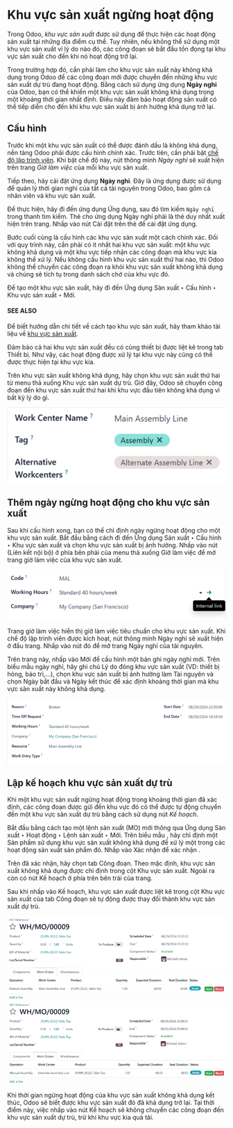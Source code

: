 # Khu vực sản xuất ngừng hoạt động

Trong Odoo, *khu vực sản xuất* được sử dụng để thực hiện các hoạt động sản xuất tại những địa điểm cụ thể. Tuy nhiên, nếu không thể sử dụng một khu vực sản xuất vì lý do nào đó, các công đoạn sẽ bắt đầu tồn đọng tại khu vực sản xuất cho đến khi nó hoạt động trở lại.

Trong trường hợp đó, cần phải làm cho khu vực sản xuất này không khả dụng trong Odoo để các công đoạn mới được chuyển đến những khu vực sản xuất dự trù đang hoạt động. Bằng cách sử dụng ứng dụng **Ngày nghỉ** của Odoo, bạn có thể khiến một khu vực sản xuất không khả dụng trong một khoảng thời gian nhất định. Điều này đảm bảo hoạt động sản xuất có thể tiếp diễn cho đến khi khu vực sản xuất bị ảnh hưởng khả dụng trở lại.

## Cấu hình

Trước khi một khu vực sản xuất có thể được đánh dấu là không khả dụng, nền tảng Odoo phải được cấu hình chính xác. Trước tiên, cần phải bật [chế độ lập trình viên](../../../general/developer_mode.md#developer-mode). Khi bật chế độ này, nút thông minh *Ngày nghỉ* sẽ xuất hiện trên trang *Giờ làm việc* của mỗi khu vực sản xuất.

Tiếp theo, hãy cài đặt ứng dụng **Ngày nghỉ**. Đây là ứng dụng được sử dụng để quản lý thời gian nghỉ của tất cả tài nguyên trong Odoo, bao gồm cả nhân viên và khu vực sản xuất.

Để thực hiện, hãy đi đến ứng dụng Ứng dụng, sau đó tìm kiếm `Ngày nghỉ` trong thanh tìm kiếm. Thẻ cho ứng dụng Ngày nghỉ phải là thẻ duy nhất xuất hiện trên trang. Nhấp vào nút Cài đặt trên thẻ để cài đặt ứng dụng.

Bước cuối cùng là cấu hình các khu vực sản xuất một cách chính xác. Đối với quy trình này, cần phải có ít nhất hai khu vực sản xuất: một khu vực không khả dụng và một khu vực tiếp nhận các công đoạn mà khu vực kia không thể xử lý. Nếu không cấu hình khu vực sản xuất thứ hai nào, thì Odoo không thể chuyển các công đoạn ra khỏi khu vực sản xuất không khả dụng và chúng sẽ tích tụ trong danh sách chờ của khu vực đó.

Để tạo một khu vực sản xuất, hãy đi đến Ứng dụng Sản xuất ‣ Cấu hình ‣ Khu vực sản xuất ‣ Mới.

#### SEE ALSO
Để biết hướng dẫn chi tiết về cách tạo khu vực sản xuất, hãy tham khảo tài liệu về [khu vực sản xuất](../advanced_configuration/using_work_centers.md).

Đảm bảo cả hai khu vực sản xuất đều có cùng thiết bị được liệt kê trong tab Thiết bị. Như vậy, các hoạt động được xử lý tại khu vực này cũng có thể được thực hiện tại khu vực kia.

Trên khu vực sản xuất không khả dụng, hãy chọn khu vực sản xuất thứ hai từ menu thả xuống Khu vực sản xuất dự trù. Giờ đây, Odoo sẽ chuyển công đoạn đến khu vực sản xuất thứ hai khi khu vực đầu tiên không khả dụng vì bất kỳ lý do gì.

![Biểu mẫu khu vực sản xuất được cấu hình với một trung tâm làm việc dự trù.](../../../../.gitbook/assets/alternative-work-center-selection.png)

## Thêm ngày ngừng hoạt động cho khu vực sản xuất

Sau khi cấu hình xong, bạn có thể chỉ định ngày ngừng hoạt động cho một khu vực sản xuất. Bắt đầu bằng cách đi đến Ứng dụng Sản xuất ‣ Cấu hình ‣ Khu vực sản xuất và chọn khu vực sản xuất bị ảnh hưởng. Nhấp vào nút <i class="oi oi-arrow-right"></i> (Liên kết nội bộ) ở phía bên phải của menu thả xuống Giờ làm việc để mở trang giờ làm việc của khu vực sản xuất.

![Nút "Liên kết ngoài" về Giờ làm việc trên biểu mẫu khu vực sản xuất.](../../../../.gitbook/assets/working-hours-button.png)

Trang giờ làm việc hiển thị giờ làm việc tiêu chuẩn cho khu vực sản xuất. Khi chế độ lập trình viên được kích hoạt, nút thông minh <i class="fa fa-plane"></i> Ngày nghỉ sẽ xuất hiện ở đầu trang. Nhấp vào nút đó để mở trang Ngày nghỉ của tài nguyên.

Trên trang này, nhấp vào Mới để cấu hình một bản ghi ngày nghỉ mới. Trên biểu mẫu ngày nghỉ, hãy ghi chú Lý do đóng khu vực sản xuất (VD: thiết bị hỏng, bảo trì,...), chọn khu vực sản xuất bị ảnh hưởng làm Tài nguyên và chọn Ngày bắt đầu và Ngày kết thúc để xác định khoảng thời gian mà khu vực sản xuất này không khả dụng.

![Biểu mẫu "Ngày nghỉ của tài nguyên".](../../../../.gitbook/assets/time-off-form.png)

## Lập kế hoạch khu vực sản xuất dự trù

Khi một khu vực sản xuất ngừng hoạt động trong khoảng thời gian đã xác định, các công đoạn được gửi đến khu vực đó có thể được tự động chuyển đến một khu vực sản xuất dự trù bằng cách sử dụng nút *Kế hoạch*.

Bắt đầu bằng cách tạo một lệnh sản xuất (MO) mới thông qua Ứng dụng Sản xuất ‣ Hoạt động ‣ Lệnh sản xuất ‣ Mới. Trên biểu mẫu , hãy chỉ định một Sản phẩm sử dụng khu vực sản xuất không khả dụng để xử lý một trong các hoạt động sản xuất sản phẩm đó. Nhấp vào Xác nhận để xác nhận .

Trên  đã xác nhận, hãy chọn tab Công đoạn. Theo mặc định, khu vực sản xuất không khả dụng được chỉ định trong cột Khu vực sản xuất. Ngoài ra còn có nút Kế hoạch ở phía trên bên trái của trang.

Sau khi nhấp vào Kế hoạch, khu vực sản xuất được liệt kê trong cột Khu vực sản xuất của tab Công đoạn sẽ tự động được thay đổi thành khu vực sản xuất dự trù.

![Trước khi nhấp vào "Kế hoạch", công đoạn sẽ được lên lịch tại "Dây chuyền lắp ráp chính".](../../../../.gitbook/assets/before-planning.png)![Sau khi nhấp vào "Kế hoạch", công đoạn sẽ được lên lịch lại tại "Dây chuyền lắp ráp dự trù".](../../../../.gitbook/assets/after-planning.png)

Khi thời gian ngừng hoạt động của khu vực sản xuất không khả dụng kết thúc, Odoo sẽ biết được khu vực sản xuất đó đã khả dụng trở lại. Tại thời điểm này, việc nhấp vào nút Kế hoạch sẽ không chuyển các công đoạn đến khu vực sản xuất dự trù, trừ khi khu vực kia quá tải.
